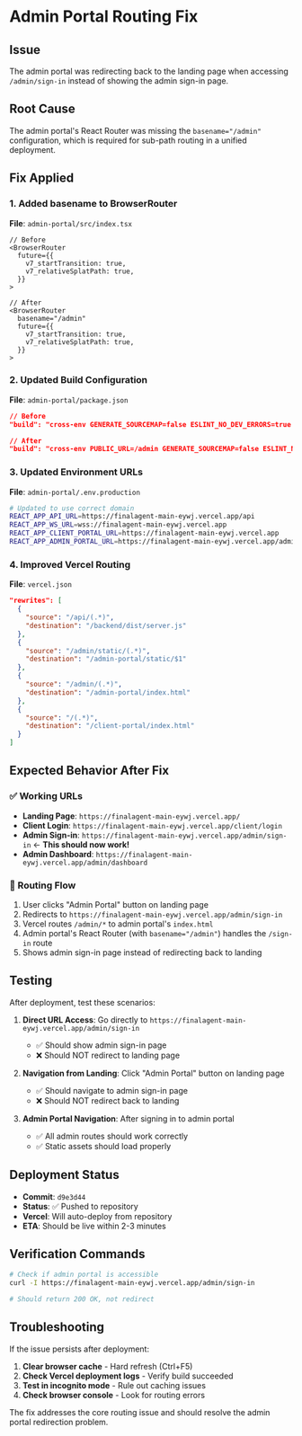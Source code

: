 # Admin Portal Routing Fix

## Issue
The admin portal was redirecting back to the landing page when accessing `/admin/sign-in` instead of showing the admin sign-in page.

## Root Cause
The admin portal's React Router was missing the `basename="/admin"` configuration, which is required for sub-path routing in a unified deployment.

## Fix Applied

### 1. Added basename to BrowserRouter
**File**: `admin-portal/src/index.tsx`
```tsx
// Before
<BrowserRouter
  future={{
    v7_startTransition: true,
    v7_relativeSplatPath: true,
  }}
>

// After
<BrowserRouter
  basename="/admin"
  future={{
    v7_startTransition: true,
    v7_relativeSplatPath: true,
  }}
>
```

### 2. Updated Build Configuration
**File**: `admin-portal/package.json`
```json
// Before
"build": "cross-env GENERATE_SOURCEMAP=false ESLINT_NO_DEV_ERRORS=true TSC_COMPILE_ON_ERROR=true SKIP_PREFLIGHT_CHECK=true react-scripts build"

// After
"build": "cross-env PUBLIC_URL=/admin GENERATE_SOURCEMAP=false ESLINT_NO_DEV_ERRORS=true TSC_COMPILE_ON_ERROR=true SKIP_PREFLIGHT_CHECK=true react-scripts build"
```

### 3. Updated Environment URLs
**File**: `admin-portal/.env.production`
```bash
# Updated to use correct domain
REACT_APP_API_URL=https://finalagent-main-eywj.vercel.app/api
REACT_APP_WS_URL=wss://finalagent-main-eywj.vercel.app
REACT_APP_CLIENT_PORTAL_URL=https://finalagent-main-eywj.vercel.app
REACT_APP_ADMIN_PORTAL_URL=https://finalagent-main-eywj.vercel.app/admin
```

### 4. Improved Vercel Routing
**File**: `vercel.json`
```json
"rewrites": [
  {
    "source": "/api/(.*)",
    "destination": "/backend/dist/server.js"
  },
  {
    "source": "/admin/static/(.*)",
    "destination": "/admin-portal/static/$1"
  },
  {
    "source": "/admin/(.*)",
    "destination": "/admin-portal/index.html"
  },
  {
    "source": "/(.*)",
    "destination": "/client-portal/index.html"
  }
]
```

## Expected Behavior After Fix

### ✅ Working URLs
- **Landing Page**: `https://finalagent-main-eywj.vercel.app/`
- **Client Login**: `https://finalagent-main-eywj.vercel.app/client/login`
- **Admin Sign-in**: `https://finalagent-main-eywj.vercel.app/admin/sign-in` ← **This should now work!**
- **Admin Dashboard**: `https://finalagent-main-eywj.vercel.app/admin/dashboard`

### 🔄 Routing Flow
1. User clicks "Admin Portal" button on landing page
2. Redirects to `https://finalagent-main-eywj.vercel.app/admin/sign-in`
3. Vercel routes `/admin/*` to admin portal's `index.html`
4. Admin portal's React Router (with `basename="/admin"`) handles the `/sign-in` route
5. Shows admin sign-in page instead of redirecting back to landing

## Testing
After deployment, test these scenarios:

1. **Direct URL Access**: Go directly to `https://finalagent-main-eywj.vercel.app/admin/sign-in`
   - ✅ Should show admin sign-in page
   - ❌ Should NOT redirect to landing page

2. **Navigation from Landing**: Click "Admin Portal" button on landing page
   - ✅ Should navigate to admin sign-in page
   - ❌ Should NOT redirect back to landing

3. **Admin Portal Navigation**: After signing in to admin portal
   - ✅ All admin routes should work correctly
   - ✅ Static assets should load properly

## Deployment Status
- **Commit**: `d9e3d44`
- **Status**: ✅ Pushed to repository
- **Vercel**: Will auto-deploy from repository
- **ETA**: Should be live within 2-3 minutes

## Verification Commands
```bash
# Check if admin portal is accessible
curl -I https://finalagent-main-eywj.vercel.app/admin/sign-in

# Should return 200 OK, not redirect
```

## Troubleshooting
If the issue persists after deployment:

1. **Clear browser cache** - Hard refresh (Ctrl+F5)
2. **Check Vercel deployment logs** - Verify build succeeded
3. **Test in incognito mode** - Rule out caching issues
4. **Check browser console** - Look for routing errors

The fix addresses the core routing issue and should resolve the admin portal redirection problem.
